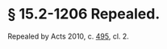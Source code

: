 # § 15.2-1206 Repealed.

<p>Repealed by Acts 2010, c. <a href='http://lis.virginia.gov/cgi-bin/legp604.exe?101+ful+CHAP0495'>495</a>, cl. 2.</p>